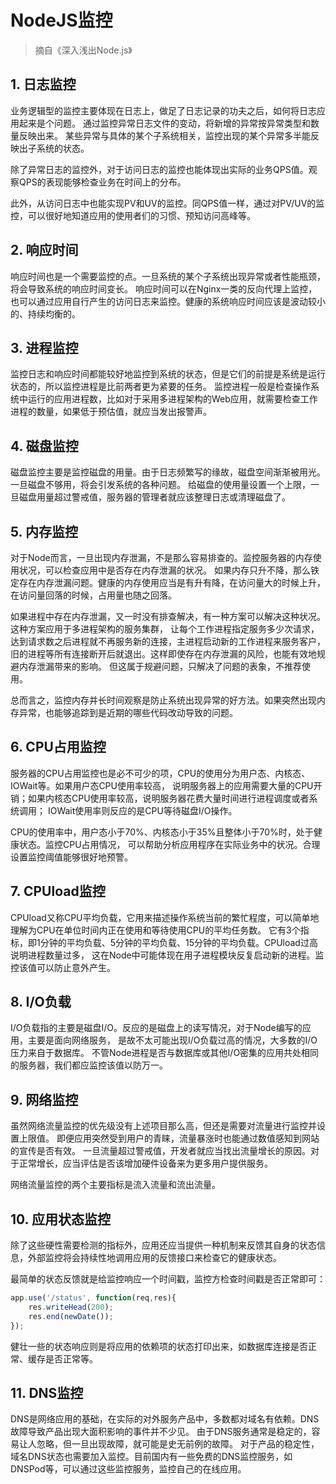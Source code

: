 # NodeJS监控

>摘自《深入浅出Node.js》

## 1. 日志监控
业务逻辑型的监控主要体现在日志上，做足了日志记录的功夫之后，如何将日志应用起来是个问题。
通过监控异常日志文件的变动，将新增的异常按异常类型和数量反映出来。
某些异常与具体的某个子系统相关，监控出现的某个异常多半能反映出子系统的状态。

除了异常日志的监控外，对于访问日志的监控也能体现出实际的业务QPS值。观察QPS的表现能够检查业务在时间上的分布。

此外，从访问日志中也能实现PV和UV的监控。同QPS值一样，通过对PV/UV的监控，可以很好地知道应用的使用者们的习惯、预知访问高峰等。

## 2. 响应时间
响应时间也是一个需要监控的点。一旦系统的某个子系统出现异常或者性能瓶颈，将会导致系统的响应时间变长。
响应时间可以在Nginx一类的反向代理上监控，也可以通过应用自行产生的访问日志来监控。健康的系统响应时间应该是波动较小的、持续均衡的。

## 3. 进程监控
监控日志和响应时间都能较好地监控到系统的状态，但是它们的前提是系统是运行状态的，所以监控进程是比前两者更为紧要的任务。
监控进程一般是检查操作系统中运行的应用进程数，比如对于采用多进程架构的Web应用，就需要检查工作进程的数量，如果低于预估值，就应当发出报警声。

## 4. 磁盘监控
磁盘监控主要是监控磁盘的用量。由于日志频繁写的缘故，磁盘空间渐渐被用光。一旦磁盘不够用，将会引发系统的各种问题。
给磁盘的使用量设置一个上限，一旦磁盘用量超过警戒值，服务器的管理者就应该整理日志或清理磁盘了。

## 5. 内存监控
对于Node而言，一旦出现内存泄漏，不是那么容易排查的。监控服务器的内存使用状况，可以检查应用中是否存在内存泄漏的状况。
如果内存只升不降，那么铁定存在内存泄漏问题。健康的内存使用应当是有升有降，在访问量大的时候上升，在访问量回落的时候，占用量也随之回落。

如果进程中存在内存泄漏，又一时没有排查解决，有一种方案可以解决这种状况。这种方案应用于多进程架构的服务集群，
让每个工作进程指定服务多少次请求，达到请求数之后进程就不再服务新的连接，主进程启动新的工作进程来服务客户，
旧的进程等所有连接断开后就退出。这样即使存在内存泄漏的风险，也能有效地规避内存泄漏带来的影响。
但这属于规避问题，只解决了问题的表象，不推荐使用。

总而言之，监控内存并长时间观察是防止系统出现异常的好方法。如果突然出现内存异常，也能够追踪到是近期的哪些代码改动导致的问题。

## 6. CPU占用监控
服务器的CPU占用监控也是必不可少的项，CPU的使用分为用户态、内核态、IOWait等。如果用户态CPU使用率较高，
说明服务器上的应用需要大量的CPU开销；如果内核态CPU使用率较高，说明服务器花费大量时间进行进程调度或者系统调用；
IOWait使用率则反应的是CPU等待磁盘I/O操作。

CPU的使用率中，用户态小于70%、内核态小于35%且整体小于70%时，处于健康状态。监控CPU占用情况，
可以帮助分析应用程序在实际业务中的状况。合理设置监控阈值能够很好地预警。

## 7. CPUload监控
CPUload又称CPU平均负载，它用来描述操作系统当前的繁忙程度，可以简单地理解为CPU在单位时间内正在使用和等待使用CPU的平均任务数。
它有3个指标，即1分钟的平均负载、5分钟的平均负载、15分钟的平均负载。CPUload过高说明进程数量过多，
这在Node中可能体现在用子进程模块反复启动新的进程。监控该值可以防止意外产生。

## 8. I/O负载
I/O负载指的主要是磁盘I/O。反应的是磁盘上的读写情况，对于Node编写的应用，主要是面向网络服务，
是故不太可能出现I/O负载过高的情况，大多数的I/O压力来自于数据库。
不管Node进程是否与数据库或其他I/O密集的应用共处相同的服务器，我们都应监控该值以防万一。

## 9. 网络监控
虽然网络流量监控的优先级没有上述项目那么高，但还是需要对流量进行监控并设置上限值。
即便应用突然受到用户的青睐，流量暴涨时也能通过数值感知到网站的宣传是否有效。
一旦流量超过警戒值，开发者就应当找出流量增长的原因。对于正常增长，应当评估是否该增加硬件设备来为更多用户提供服务。

网络流量监控的两个主要指标是流入流量和流出流量。

## 10. 应用状态监控
除了这些硬性需要检测的指标外，应用还应当提供一种机制来反馈其自身的状态信息，外部监控将会持续性地调用应用的反馈接口来检查它的健康状态。

最简单的状态反馈就是给监控响应一个时间戳，监控方检查时间戳是否正常即可：

```javascript
app.use('/status', function(req,res){
    res.writeHead(200);
    res.end(newDate());
});
```

健壮一些的状态响应则是将应用的依赖项的状态打印出来，如数据库连接是否正常、缓存是否正常等。

## 11. DNS监控
DNS是网络应用的基础，在实际的对外服务产品中，多数都对域名有依赖。DNS故障导致产品出现大面积影响的事件并不少见。
由于DNS服务通常是稳定的，容易让人忽略，但一旦出现故障，就可能是史无前例的故障。
对于产品的稳定性，域名DNS状态也需要加入监控。目前国内有一些免费的DNS监控服务，如DNSPod等，可以通过这些监控服务，监控自己的在线应用。